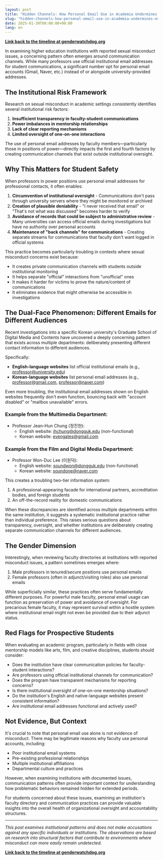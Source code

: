 ```yaml
---
layout: post
title: "Hidden Channels: How Personal Email Use in Academia Undermines Oversight and Safety"
slug: "hidden-channels-how-personal-email-use-in-academia-undermines-oversight-and-safety"
date: 2025-01-30T00:00:00+00:00
lang: en
---
```


**[Link back to the timeline at genderwatchdog.org](https://genderwatchdog.org/)**

In examining higher education institutions with reported sexual misconduct issues, a concerning pattern often emerges around communication channels. While many professors use official institutional email addresses for student communications, a significant number opt for personal email accounts (Gmail, Naver, etc.) instead of or alongside university-provided addresses.

## The Institutional Risk Framework

Research on sexual misconduct in academic settings consistently identifies several institutional risk factors:

1. **Insufficient transparency in faculty-student communications**
2. **Power imbalances in mentorship relationships**
3. **Lack of clear reporting mechanisms**
4. **Limited oversight of one-on-one interactions**

The use of personal email addresses by faculty members—particularly those in positions of power—directly impacts the first and fourth factors by creating communication channels that exist outside institutional oversight.

## Why This Matters for Student Safety

When professors in power positions use personal email addresses for professional contacts, it often enables:

1. **Circumvention of institutional oversight** - Communications don't pass through university servers where they might be monitored or archived
2. **Creation of plausible deniability** - "I never received that email" or "That's not what was discussed" becomes harder to verify
3. **Avoidance of records that could be subject to administrative review** - Many universities can access official emails during investigations but have no authority over personal accounts
4. **Maintenance of "back channels" for communications** - Creating separate streams for communications that faculty don't want logged in official systems

This practice becomes particularly troubling in contexts where sexual misconduct concerns exist because:

- It creates private communication channels with students outside institutional monitoring
- It helps separate "official" interactions from "unofficial" ones
- It makes it harder for victims to prove the nature/content of communications
- It eliminates evidence that might otherwise be accessible in investigations

## The Dual-Face Phenomenon: Different Emails for Different Audiences

Recent investigations into a specific Korean university's Graduate School of Digital Media and Contents have uncovered a deeply concerning pattern that exists across multiple departments: deliberately presenting different contact information to different audiences.

Specifically:

- **English-language websites** list official institutional emails (e.g., professor@university.edu)
- **Korean-language websites** list personal email addresses (e.g., professor@gmail.com, professor@naver.com)

Even more troubling, the institutional email addresses shown on English websites frequently don't even function, bouncing back with "account disabled" or "mailbox unavailable" errors.

### Example from the Multimedia Department:

- Professor Jean-Hun Chung (정진헌):
  - English website: jhchung@dongguk.edu (non-functional)
  - Korean website: evengates@gmail.com

### Example from the Film and Digital Media Department:

- Professor Won-Duc Lee (이원덕):
  - English website: soundwon@dongguk.edu (non-functional)
  - Korean website: soundone@naver.com

This creates a troubling two-tier information system:
1. A professional-appearing facade for international partners, accreditation bodies, and foreign students
2. An off-the-record reality for domestic communications

When these discrepancies are identified across multiple departments within the same institution, it suggests a systematic institutional practice rather than individual preference. This raises serious questions about transparency, oversight, and whether institutions are deliberately creating separate communication channels for different audiences.

## The Gender Dimension

Interestingly, when reviewing faculty directories at institutions with reported misconduct issues, a pattern sometimes emerges where:

1. Male professors in tenured/secure positions use personal emails
2. Female professors (often in adjunct/visiting roles) also use personal emails

While superficially similar, these practices often serve fundamentally different purposes. For powerful male faculty, personal email usage can function as preservation of power and avoidance of oversight. For precarious female faculty, it may represent survival within a hostile system where institutional email might not even be provided due to their adjunct status.

## Red Flags for Prospective Students

When evaluating an academic program, particularly in fields with close mentorship models like arts, film, and creative disciplines, students should consider:

- Does the institution have clear communication policies for faculty-student interactions?
- Are professors using official institutional channels for communication?
- Does the program have transparent mechanisms for reporting concerns?
- Is there institutional oversight of one-on-one mentorship situations?
- Do the institution's English and native-language websites present consistent information?
- Are institutional email addresses functional and actively used?

## Not Evidence, But Context

It's crucial to note that personal email use alone is not evidence of misconduct. There may be legitimate reasons why faculty use personal accounts, including:
- Poor institutional email systems
- Pre-existing professional relationships
- Multiple institutional affiliations
- Departmental culture and practices

However, when examining institutions with documented issues, communication patterns often provide important context for understanding how problematic behaviors remained hidden for extended periods.

For students concerned about these issues, examining an institution's faculty directory and communication practices can provide valuable insights into the overall health of organizational oversight and accountability structures.

---

*This post examines institutional patterns and does not make accusations against any specific individuals or institutions. The observations are based on research into structural factors that contribute to environments where misconduct can more easily remain undetected.*

**[Link back to the timeline at genderwatchdog.org](https://genderwatchdog.org/)**

